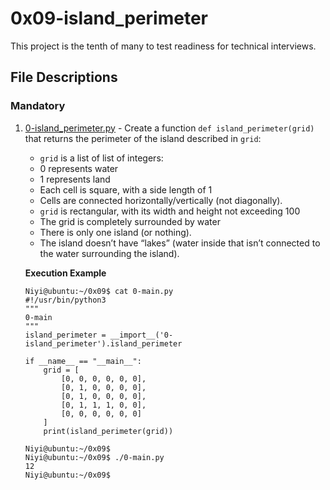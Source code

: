 # 0x09-island_perimeter

This project is the tenth of many to test readiness for technical interviews.

## File Descriptions
### Mandatory
1. [0-island_perimeter.py](./0-island_perimeter.py) - Create a function `def island_perimeter(grid)` that returns the perimeter of the island described in `grid`:
   - `grid` is a list of list of integers:
	- 0 represents water
	- 1 represents land
	- Each cell is square, with a side length of 1
	- Cells are connected horizontally/vertically (not diagonally).
	- `grid` is rectangular, with its width and height not exceeding 100
   - The grid is completely surrounded by water
   - There is only one island (or nothing).
   - The island doesn’t have “lakes” (water inside that isn’t connected to the water surrounding the island).

   **Execution Example**
   ```
   Niyi@ubuntu:~/0x09$ cat 0-main.py
   #!/usr/bin/python3
   """
   0-main
   """
   island_perimeter = __import__('0-island_perimeter').island_perimeter

   if __name__ == "__main__":
       grid = [
           [0, 0, 0, 0, 0, 0],
           [0, 1, 0, 0, 0, 0],
           [0, 1, 0, 0, 0, 0],
           [0, 1, 1, 1, 0, 0],
           [0, 0, 0, 0, 0, 0]
       ]
       print(island_perimeter(grid))

   Niyi@ubuntu:~/0x09$ 
   Niyi@ubuntu:~/0x09$ ./0-main.py
   12
   Niyi@ubuntu:~/0x09$ 
   ```
